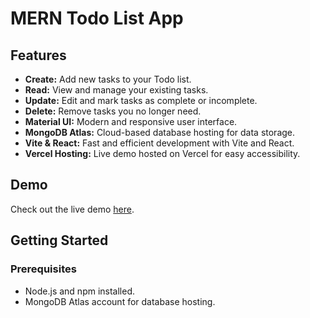 # MERN Todo List App

## Features

- **Create:** Add new tasks to your Todo list.
- **Read:** View and manage your existing tasks.
- **Update:** Edit and mark tasks as complete or incomplete.
- **Delete:** Remove tasks you no longer need.
- **Material UI:** Modern and responsive user interface.
- **MongoDB Atlas:** Cloud-based database hosting for data storage.
- **Vite & React:** Fast and efficient development with Vite and React.
- **Vercel Hosting:** Live demo hosted on Vercel for easy accessibility.

## Demo

Check out the live demo [here](https://mern-todo-sy7l-git-master-nallaperumals-projects.vercel.app/).

## Getting Started

### Prerequisites

- Node.js and npm installed.
- MongoDB Atlas account for database hosting.

